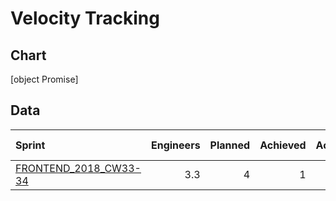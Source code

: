
# Velocity Tracking

## Chart

[object Promise]

## Data

|Sprint|Engineers|Planned|Achieved|Achieved/Engineer|Achieved/Engineer(MA 3 Weeks)|
|:-|-:|-:|-:|-:|-:|
[FRONTEND_2018_CW33-34](https://github.com/jwalendowsky/algorithms/milestone/1)|3.3|4|1|0.30||
